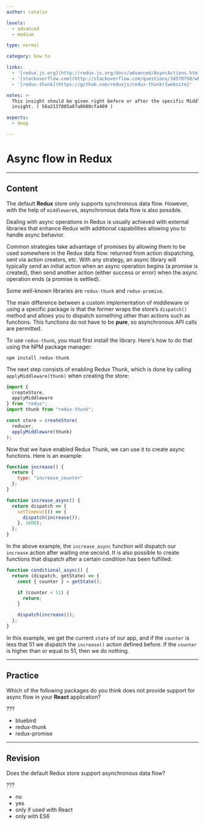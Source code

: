 ```yaml
---
author: catalin

levels:
  - advanced
  - medium

type: normal

category: how to

links:
  - '[redux.js.org](http://redux.js.org/docs/advanced/AsyncActions.html){website}'
  - '[stackoverflow.com](http://stackoverflow.com/questions/34570758/why-do-we-need-middleware-for-async-flow-in-redux){website}'
  - '[redux-thunk](https://github.com/reduxjs/redux-thunk){website}'

notes: >-
  This insight should be given right before or after the specific Middleware
  insight. ( 56a2137805a87a0600cfa409 )

aspects:
  - deep

---
```

# Async flow in Redux

---
## Content

The default **Redux** store only supports synchronous data flow. However, with the help of `middleware`s, asynchronous data flow is also possible.

Dealing with async operations in Redux is usually achieved with external libraries that enhance Redux with additional capabilities allowing you to handle async behavior.

Common strategies take advantage of promises by allowing them to be used somewhere in the Redux data flow: returned from action dispatching, sent via action creators, etc. With any strategy, an async library will typically send an initial action when an async operation begins (a promise is created), then send another action (either success or error) when the async operation ends (a promise is settled).

Some well-known libraries are `redux-thunk` and `redux-promise`.

The main difference between a custom implementation of middleware or using a specific package is that the former wraps the store’s `dispatch()` method and allows you to dispatch something other than actions such as functions. This functions do not have to be **pure**, so asynchronous API calls are permitted.

To use `redux-thunk`, you must first install the library. Here's how to do that using the NPM package manager:

```shell
npm install redux-thunk
```

The next step consists of enabling Redux Thunk, which is done by calling `applyMiddleware(thunk)` when creating the store:

```jsx
import {
  createStore,
  applyMiddleware
} from "redux";
import thunk from "redux-thunk";

const store = createStore(
  reducer,
  applyMiddleware(thunk)
);
```

Now that we have enabled Redux Thunk, we can use it to create async functions. Here is an example:

```jsx
function increase() {
  return {
    type: "increase_counter"
  };
}

function increase_async() {
  return dispatch => {
    setTimeout(() => {
      dispatch(increase());
    }, 1000);
  };
}
```

In the above example, the `increase_async` function will dispatch our `increase` action after waiting one second. It is also possible to create functions that dispatch after a certain condition has been fulfilled:

```jsx
function conditional_async() {
  return (dispatch, getState) => {
    const { counter } = getState();

    if (counter < 51) {
      return;
    }

    dispatch(increase());
  };
}
```

In this example, we get the current `state` of our app, and if the `counter` is less that 51 we dispatch the `increase()` action defined before. If the `counter` is higher than or equal to 51, then we do nothing.

---
## Practice

Which of the following packages do you think does not provide support for async flow in your **React** application?

???

* bluebird
* redux-thunk
* redux-promise

---
## Revision

Does the default Redux store support asynchronous data flow?

???

* no
* yes
* only if used with React
* only with ES6

